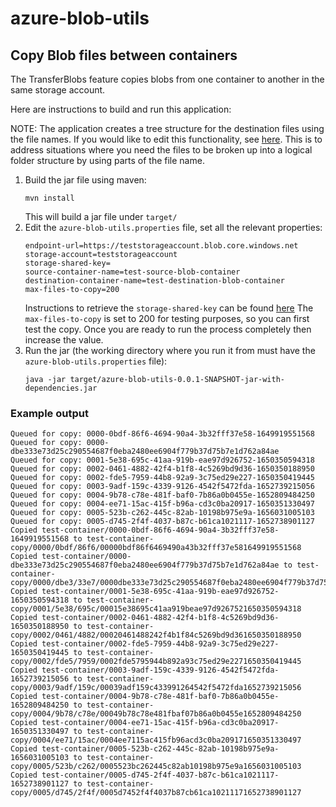 # azure-blob-utils

## Copy Blob files between containers

The TransferBlobs feature copies blobs from one container to another in the same storage account.

Here are instructions to build and run this application:

NOTE: The application creates a tree structure for the destination files using the file names.  If you would like to edit this functionality, see [here](https://github.com/andrewmkhoury/azure-blob-utils/blob/a1f862127535a69f73941fe3cd3ce043d09ec385/src/main/java/com/adobe/aem/assets/azure/blobutils/AzureBlobCopier.java#L153).  This is to address situations where you need the files to be broken up into a logical folder structure by using parts of the file name.

1. Build the jar file using maven:
   ```
   mvn install
   ```
   This will build a jar file under `target/`
2. Edit the `azure-blob-utils.properties` file, set all the relevant properties:
   ```
   endpoint-url=https://teststorageaccount.blob.core.windows.net
   storage-account=teststorageaccount
   storage-shared-key=
   source-container-name=test-source-blob-container
   destination-container-name=test-destination-blob-container
   max-files-to-copy=200
   ```
   Instructions to retrieve the `storage-shared-key` can be found [here](https://learn.microsoft.com/en-us/azure/storage/common/storage-account-keys-manage?tabs=azure-portal)
   The `max-files-to-copy` is set to 200 for testing purposes, so you can first test the copy. Once you are ready to run the process completely then increase the value.
3. Run the jar (the working directory where you run it from must have the `azure-blob-utils.properties` file):
   ```
   java -jar target/azure-blob-utils-0.0.1-SNAPSHOT-jar-with-dependencies.jar
   ```

### Example output

```
Queued for copy: 0000-0bdf-86f6-4694-90a4-3b32fff37e58-1649919551568
Queued for copy: 0000-dbe333e73d25c290554687f0eba2480ee6904f779b37d75b7e1d762a84ae
Queued for copy: 0001-5e38-695c-41aa-919b-eae97d926752-1650350594318
Queued for copy: 0002-0461-4882-42f4-b1f8-4c5269bd9d36-1650350188950
Queued for copy: 0002-fde5-7959-44b8-92a9-3c75ed29e227-1650350419445
Queued for copy: 0003-9adf-159c-4339-9126-4542f5472fda-1652739215056
Queued for copy: 0004-9b78-c78e-481f-baf0-7b86a0b0455e-1652809484250
Queued for copy: 0004-ee71-15ac-415f-b96a-cd3c0ba20917-1650351330497
Queued for copy: 0005-523b-c262-445c-82ab-10198b975e9a-1656031005103
Queued for copy: 0005-d745-2f4f-4037-b87c-b61ca1021117-1652738901127
Copied test-container/0000-0bdf-86f6-4694-90a4-3b32fff37e58-1649919551568 to test-container-copy/0000/0bdf/86f6/00000bdf86f6469490a43b32fff37e581649919551568
Copied test-container/0000-dbe333e73d25c290554687f0eba2480ee6904f779b37d75b7e1d762a84ae to test-container-copy/0000/dbe3/33e7/0000dbe333e73d25c290554687f0eba2480ee6904f779b37d75b7e1d762a84ae
Copied test-container/0001-5e38-695c-41aa-919b-eae97d926752-1650350594318 to test-container-copy/0001/5e38/695c/00015e38695c41aa919beae97d9267521650350594318
Copied test-container/0002-0461-4882-42f4-b1f8-4c5269bd9d36-1650350188950 to test-container-copy/0002/0461/4882/00020461488242f4b1f84c5269bd9d361650350188950
Copied test-container/0002-fde5-7959-44b8-92a9-3c75ed29e227-1650350419445 to test-container-copy/0002/fde5/7959/0002fde5795944b892a93c75ed29e2271650350419445
Copied test-container/0003-9adf-159c-4339-9126-4542f5472fda-1652739215056 to test-container-copy/0003/9adf/159c/00039adf159c433991264542f5472fda1652739215056
Copied test-container/0004-9b78-c78e-481f-baf0-7b86a0b0455e-1652809484250 to test-container-copy/0004/9b78/c78e/00049b78c78e481fbaf07b86a0b0455e1652809484250
Copied test-container/0004-ee71-15ac-415f-b96a-cd3c0ba20917-1650351330497 to test-container-copy/0004/ee71/15ac/0004ee7115ac415fb96acd3c0ba209171650351330497
Copied test-container/0005-523b-c262-445c-82ab-10198b975e9a-1656031005103 to test-container-copy/0005/523b/c262/0005523bc262445c82ab10198b975e9a1656031005103
Copied test-container/0005-d745-2f4f-4037-b87c-b61ca1021117-1652738901127 to test-container-copy/0005/d745/2f4f/0005d7452f4f4037b87cb61ca10211171652738901127
```
